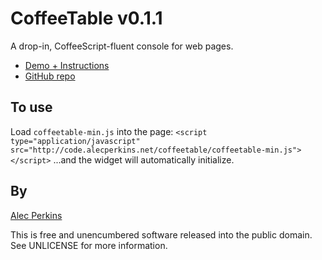 # CoffeeTable v0.1.1

A drop-in, CoffeeScript-fluent console for web pages.

* [Demo + Instructions](http://code.alecperkins.net/coffeetable)
* [GitHub repo](https://github.com/alecperkins/coffeetable)


## To use

Load `coffeetable-min.js` into the page:
`<script type="application/javascript" src="http://code.alecperkins.net/coffeetable/coffeetable-min.js"></script>`
...and the widget will automatically initialize.


## By

[Alec Perkins](http://alecperkins.net)

This is free and unencumbered software released into the public domain. See UNLICENSE for more information.
